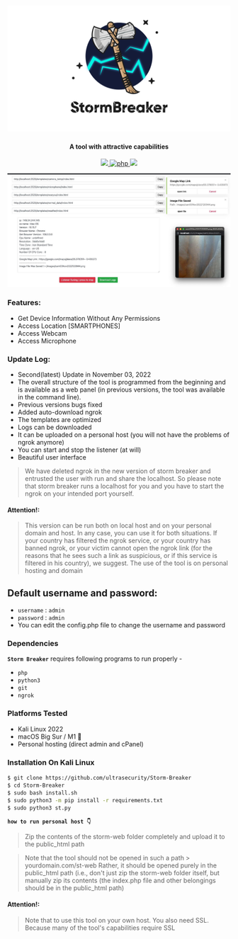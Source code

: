 <h1 align="center">
  <br>
  <a href="https://github.com/ultrasecurity/Storm-Breaker"><img src=".imgs/1demo.png" alt="StormBreaker"></a>

</h1>

<h4 align="center">A tool with attractive capabilities</h4>

<p align="center">

  <a href="http://python.org">
    <img src="https://img.shields.io/badge/python-v3-blue">
  </a>
  <a href="https://php.net">
    <img src="https://img.shields.io/badge/php-7.4.4-green"
         alt="php">
  </a>

  <a href="https://en.wikipedia.org/wiki/Linux">
    <img src="https://img.shields.io/badge/Platform-Linux-red">
  </a>

</p>

![demo](.imgs/screen1.jpeg)

### Features:

- Get Device Information Without Any Permissions
- Access Location [SMARTPHONES]
- Access Webcam
- Access Microphone



### Update Log:
- Second(latest) Update in  November 03, 2022
- The overall structure of the tool is programmed from the beginning and is available as a web panel (in previous versions, the tool was available in the command line).
- Previous versions bugs fixed
- Added auto-download ngrok
- The templates are optimized
- Logs can be downloaded
- It can be uploaded on a personal host (you will not have the problems of ngrok anymore)
- You can start and stop the listener (at will)
- Beautiful user interface


> We have deleted ngrok in the new version of storm breaker and entrusted the user with run and share the localhost. So please note that storm breaker runs a localhost for you and you have to start the ngrok on your intended port yourself.

#### Attention!:
> This version can be run both on local host and on your personal domain and host. In any case, you can use it for both situations. If your country has filtered the ngrok service, or your country has banned ngrok, or your victim cannot open the ngrok link (for the reasons that he sees such a link as suspicious, or if this service is filtered in his country), we suggest. The use of the tool is on personal hosting and domain

## Default username and password:
- `username` : `admin`
- `password` : `admin`
- You can edit the config.php file to change the username and password

### Dependencies

**`Storm Breaker`** requires following programs to run properly - 
- `php`
- `python3`
- `git`
- `ngrok`

<!-- ![demo](.imgs/Work3.gif) -->

### Platforms Tested

- Kali Linux 2022 
- macOS Big Sur / M1 
- Personal hosting (direct admin and cPanel) 

### Installation On Kali Linux 


```bash
$ git clone https://github.com/ultrasecurity/Storm-Breaker
$ cd Storm-Breaker
$ sudo bash install.sh
$ sudo python3 -m pip install -r requirements.txt
$ sudo python3 st.py
```

**`how to run personal host 👇`**

> Zip the contents of the storm-web folder completely and upload it to the public_html path 

> Note that the tool should not be opened in such a path > yourdomain.com/st-web
> Rather, it should be opened purely in the public_html path (i.e., don't just zip the storm-web folder itself, but manually zip its contents (the index.php file and other belongings should be in the public_html path)

#### Attention!:
>Note that to use this tool on your own host. You also need SSL. Because many of the tool's capabilities require SSL
</p>
